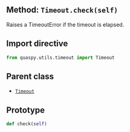 ## Method: <code>Timeout.check(self)</code>
Raises a TimeoutError if the timeout is elapsed.

## Import directive
```python
from quaspy.utils.timeout import Timeout
```

## Parent class
- [<code>Timeout</code>](../Timeout.md)

## Prototype
```python
def check(self)
```

